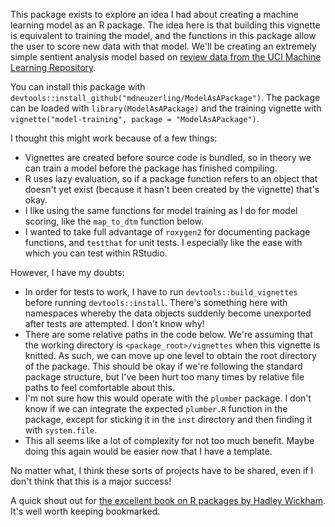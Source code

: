 This package exists to explore an idea I had about creating a machine learning model as an R package. The idea here is that building this vignette is equivalent to training the model, and the functions in this package allow the user to score new data with that model. We'll be creating an extremely simple sentient analysis model based on [review data from the UCI Machine Learning Repository](https://archive.ics.uci.edu/ml/datasets/Sentiment+Labelled+Sentences).

You can install this package with `devtools::install_github("mdneuzerling/ModelAsAPackage")`. The package can be loaded with `library(ModelAsAPackage)` and the training vignette with `vignette("model-training", package = "ModelAsAPackage")`.

I thought this might work because of a few things:

* Vignettes are created before source code is bundled, so in theory we can train a model before the package has finished compiling.
* R uses lazy evaluation, so if a package function refers to an object that doesn't yet exist (because it hasn't been created by the vignette) that's okay.
* I like using the same functions for model training as I do for model scoring, like the `map_to_dtm` function below.
* I wanted to take full advantage of `roxygen2` for documenting package functions, and `testthat` for unit tests. I especially like the ease with which you can test within RStudio.

However, I have my doubts:

* In order for tests to work, I have to run `devtools::build_vignettes` before running `devtools::install`. There's something here with namespaces whereby the data objects suddenly become unexported after tests are attempted. I don't know why!
* There are some relative paths in the code below. We're assuming that the working directory is `<package_root>/vignettes` when this vignette is knitted. As such, we can move up one level to obtain the root directory of the package. This should be okay if we're following the standard package structure, but I've been hurt too many times by relative file paths to feel comfortable about this.
* I'm not sure how this would operate with the `plumber` package. I don't know if we can integrate the expected `plumber.R` function in the package, except for sticking it in the `inst` directory and then finding it with `system.file`.
* This all seems like a lot of complexity for not too much benefit. Maybe doing this again would be easier now that I have a template.

No matter what, I think these sorts of projects have to be shared, even if I don't think that this is a major success!

A quick shout out for [the excellent book on R packages by Hadley Wickham](http://r-pkgs.had.co.nz/). It's well worth keeping bookmarked.
